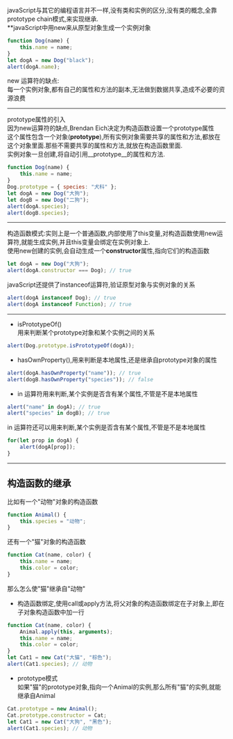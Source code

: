 javaScript与其它的编程语言并不一样,没有类和实例的区分,没有类的概念,全靠prototype chain模式,来实现继承.  
**javaScript中用new来从原型对象生成一个实例对象  
```js
function Dog(name) {
    this.name = name;
}
let dogA = new Dog("black");
alert(dogA.name);
```
new 运算符的缺点:  
每一个实例对象,都有自己的属性和方法的副本,无法做到数据共享,造成不必要的资源浪费  

---
prototype属性的引入  
因为new运算符的缺点,Brendan Eich决定为构造函数设置一个prototype属性  
这个属性包含一个对象(__prototype__),所有实例对象需要共享的属性和方法,都放在这个对象里面.那些不需要共享的属性和方法,就放在构造函数里面.  
实例对象一旦创建,将自动引用__prototype__的属性和方法.  
```js
function Dog(name) {
    this.name = name;
}
Dog.prototype = { species: "犬科" };
let dogA = new Dog("大狗");
let dogB = new Dog("二狗");
alert(dogA.species);
alert(dogB.species);
```
---
构造函数模式:实则上是一个普通函数,内部使用了this变量,对构造函数使用new运算符,就能生成实例,并且this变量会绑定在实例对象上.  
使用new创建的实例,会自动生成一个**constructor**属性,指向它们的构造函数  
```js
let dogA = new Dog("大狗");
alert(dogA.constructor === Dog); // true
```
javaScript还提供了instanceof运算符,验证原型对象与实例对象的关系  
```js
alert(dogA instanceof Dog); // true
alert(dogA instanceof Function); // true
```
---
- isPrototypeOf()  
用来判断某个prototype对象和某个实例之间的关系  
```js
alert(Dog.prototype.isPrototypeOf(dogA));
```
- hasOwnProperty(),用来判断是本地属性,还是继承自prototype对象的属性  
```js
alert(dogA.hasOwnProperty("name")); // true
alert(dogB.hasOwnProperty("species")); // false
```
- in 运算符用来判断,某个实例是否含有某个属性,不管是不是本地属性  
```js
alert("name" in dogA); // true
alert("species" in dogB); // true
``` 
in 运算符还可以用来判断,某个实例是否含有某个属性,不管是不是本地属性  
```js
for(let prop in dogA) {
    alert(dogA[prop]);
}
```
---
## 构造函数的继承  
比如有一个"动物"对象的构造函数  
```js
function Animal() {
    this.species = "动物";
}
```
还有一个"猫"对象的构造函数  
```js
function Cat(name, color) {
    this.name = name;
    this.color = color;
}
```
那么怎么使"猫"继承自"动物"  
- 构造函数绑定,使用call或apply方法,将父对象的构造函数绑定在子对象上,即在子对象构造函数中加一行 
```js
function Cat(name, color) {
    Animal.apply(this, arguments);
    this.name = name;
    this.color = color;
}
let Cat1 = new Cat("大猫", "棕色");
alert(Cat1.species); // 动物
```
- prototype模式  
如果"猫"的prototype对象,指向一个Animal的实例,那么所有"猫"的实例,就能继承自Animal  
```js
Cat.prototype = new Animal();
Cat.prototype.constructor = Cat;
let Cat1 = new Cat("大狗", "黑色");
alert(Cat1.species); // 动物
```